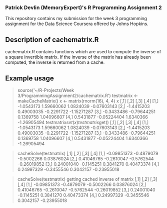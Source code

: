### Patrick Devlin (MemoryExpert)'s R Programming Assignment 2

This repository contains my submission for the week 3 programming assignment for the Data Science Coursera offered by Johns Hopkins.

## Description of cachematrix.R

cachematrix.R contains functions which are used to compute the inverse of a square
invertible matrix.  If the inverse of the matrix has already been computed, the inverse is returned from a cache.

## Example usage

> source('~/R-Projects/Week 3/ProgrammingAssignment2/cachematrix.R')
> testmatrix <- makeCacheMatrix()
> x <- matrix(rnorm(16), 4, 4)
> x
           [,1]        [,2]       [,3]        [,4]
[1,] -1.0543173  1.59660062  1.0824039 -0.07603143
[2,] -1.4415203  0.49003035 -0.2291722 -1.15271287
[3,] -0.3433486 -0.79644251  0.1369758  1.04096607
[4,]  0.5431877 -0.05224404  1.6340366 -1.26905494
> testmatrix$set(x)
> testmatrix$get()
           [,1]        [,2]       [,3]        [,4]
[1,] -1.0543173  1.59660062  1.0824039 -0.07603143
[2,] -1.4415203  0.49003035 -0.2291722 -1.15271287
[3,] -0.3433486 -0.79644251  0.1369758  1.04096607
[4,]  0.5431877 -0.05224404  1.6340366 -1.26905494

> cacheSolve(testmatrix)
            [,1]       [,2]       [,3]        [,4]
[1,] -0.09851373 -0.4879079 -0.5002266  0.03876024
[2,]  0.41046765 -0.2610047 -0.5762544 -0.26019852
[3,]  0.24001040 -0.1145251  0.3841270  0.40473374
[4,]  0.24997329 -0.3455546  0.3042157 -0.23955018

> cacheSolve(testmatrix)
getting cached inverse of matrix
            [,1]       [,2]       [,3]        [,4]
[1,] -0.09851373 -0.4879079 -0.5002266  0.03876024
[2,]  0.41046765 -0.2610047 -0.5762544 -0.26019852
[3,]  0.24001040 -0.1145251  0.3841270  0.40473374
[4,]  0.24997329 -0.3455546  0.3042157 -0.23955018
